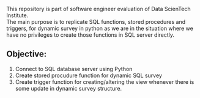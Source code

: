 This repository is part of software engineer evaluation of Data ScienTech Institute.  
The main purpose is to replicate SQL functions, stored procedures and triggers, for dynamic survey in python as we are in the situation where we have no privileges to create those functions in SQL server directly.  


## Objective:   
1. Connect to SQL database server using Python  
2. Create stored procudure function for dynamic SQL survey  
3. Create trigger function for creating/altering the view whenever there is some update in dynamic survey structure.  

